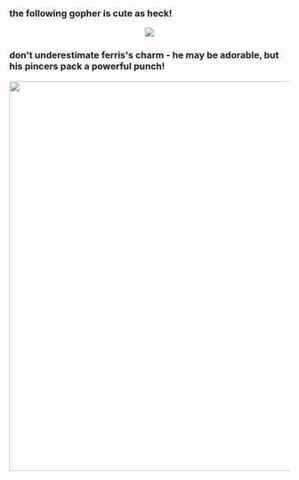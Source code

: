 ### the following gopher is cute as heck!
<div align="center">
<img src="https://go.dev/blog/gopher/vinyl.jpg" >
</div>

### don't underestimate ferris's charm - he may be adorable, but his pincers pack a powerful punch!

<div align="center">
<img src="https://repository-images.githubusercontent.com/519881657/5973baf9-a809-4012-9f8b-4964c0ef15f4" width="700">
</div>
